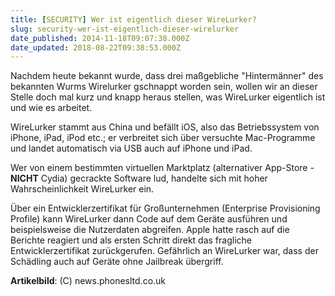 ```yaml
---
title: [SECURITY] Wer ist eigentlich dieser WireLurker?
slug: security-wer-ist-eigentlich-dieser-wirelurker
date_published: 2014-11-18T09:07:38.000Z
date_updated: 2018-08-22T09:38:53.000Z
---
```


Nachdem heute bekannt wurde, dass drei maßgebliche "Hintermänner" des bekannten Wurms Wirelurker gschnappt worden sein, wollen wir an dieser Stelle doch mal kurz und knapp heraus stellen, was WireLurker eigentlich ist und wie es arbeitet.

WireLurker stammt aus China und befällt iOS, also das Betriebssystem von iPhone, iPad, iPod etc.; er verbreitet sich über versuchte Mac-Programme und landet automatisch via USB auch auf iPhone und iPad.

Wer von einem bestimmten virtuellen Marktplatz (alternativer App-Store - **NICHT** Cydia) gecrackte Software lud, handelte sich mit hoher Wahrscheinlichkeit WireLurker ein.

Über ein Entwicklerzertifikat für Großunternehmen (Enterprise Provisioning Profile) kann WireLurker dann Code auf dem Geräte ausführen und beispielsweise die Nutzerdaten abgreifen. Apple hatte rasch auf die Berichte reagiert und als ersten Schritt direkt das fragliche Entwicklerzertifikat zurückgerufen. Gefährlich an WireLurker war, dass der Schädling auch auf Geräte ohne Jailbreak übergriff.

**Artikelbild**: (C) news.phonesltd.co.uk

